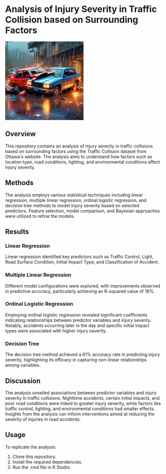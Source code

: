 # Analysis of Injury Severity in Traffic Collision based on Surrounding Factors
<img src="accident.jpeg" alt="thumbnail" width="50%">

## Overview
This repository contains an analysis of injury severity in traffic collisions based on surrounding factors using the Traffic Collision dataset from Ottawa's website. The analysis aims to understand how factors such as location type, road conditions, lighting, and environmental conditions affect injury severity.

## Methods
The analysis employs various statistical techniques including linear regression, multiple linear regression, ordinal logistic regression, and decision tree methods to model injury severity based on selected predictors. Feature selection, model comparison, and Bayesian approaches were utilized to refine the models.

## Results
### Linear Regression
Linear regression identified key predictors such as Traffic Control, Light, Road Surface Condition, Initial Impact Type, and Classification of Accident.

### Multiple Linear Regression
Different model configurations were explored, with improvements observed in predictive accuracy, particularly achieving an R-squared value of 18%.

### Ordinal Logistic Regression
Employing ordinal logistic regression revealed significant coefficients indicating relationships between predictor variables and injury severity. Notably, accidents occurring later in the day and specific initial impact types were associated with higher injury severity.

### Decision Tree
The decision tree method achieved a 61% accuracy rate in predicting injury severity, highlighting its efficacy in capturing non-linear relationships among variables.

## Discussion
The analysis unveiled associations between predictor variables and injury severity in traffic collisions. Nighttime accidents, certain initial impacts, and poor road conditions were linked to greater injury severity, while factors like traffic control, lighting, and environmental conditions had smaller effects. Insights from the analysis can inform interventions aimed at reducing the severity of injuries in road accidents.

## Usage
To replicate the analysis:
1. Clone this repository.
2. Install the required dependencies.
3. Run the .rmd file in R Studio.
